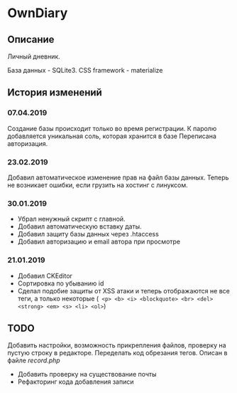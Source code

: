 # OwnDiary

## Описание

Личный дневник. 

База данных - SQLite3. 
CSS framework - materialize

## История изменений

### 07.04.2019

Создание базы происходит только во время регистрации.
К паролю добавляется уникальная соль, которая хранится в базе
Переписана авторизация.

### 23.02.2019 

Добавил автоматическое изменение прав на файл базы данных. Теперь не возникает ошибки, если грузить на хостинг с линуксом.

### 30.01.2019

* Убрал ненужный скрипт с главной.
* Добавил автоматическую вставку даты. 
* Добавил защиту базы данных через .htaccess
* Добавил авторизацию и email автора при просмотре

### 21.01.2019

* Добавил CKEditor
* Сортировка по убыванию id
* Сделал подобие защиты от XSS атаки и теперь отображаются не все теги, а только некоторые
(` <p> <b> <i> <blockquote> <br> <del> <strong> <em> <s> <li> <ol>`)

## TODO

Добавить настройки, возможность прикрепления файлов, проверку на пустую строку в редакторе.
Переделать код обрезания тегов. Описан в файле *record.php*

* Добавить проверку на существование почты
* Рефакторинг кода добавления записи
